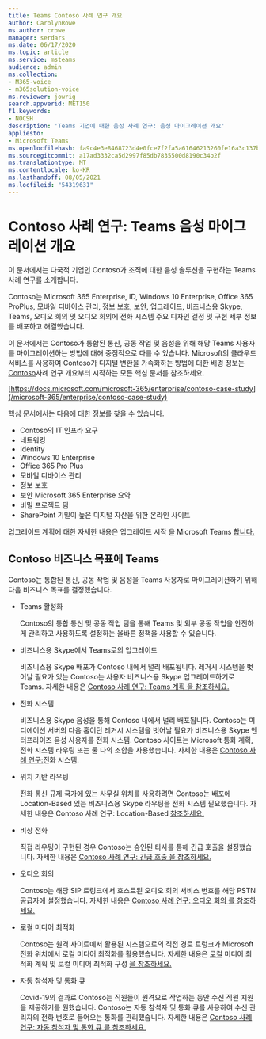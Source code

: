 ```yaml
---
title: Teams Contoso 사례 연구 개요
author: CarolynRowe
ms.author: crowe
manager: serdars
ms.date: 06/17/2020
ms.topic: article
ms.service: msteams
audience: admin
ms.collection:
- M365-voice
- m365solution-voice
ms.reviewer: jowrig
search.appverid: MET150
f1.keywords:
- NOCSH
description: 'Teams 기업에 대한 음성 사례 연구: 음성 마이그레이션 개요'
appliesto:
- Microsoft Teams
ms.openlocfilehash: fa9c4e3e8468723d4e0fce7f2fa5a61646213260fe16a3c137b6c8fe7e01a635
ms.sourcegitcommit: a17ad3332ca5d2997f85db7835500d8190c34b2f
ms.translationtype: MT
ms.contentlocale: ko-KR
ms.lasthandoff: 08/05/2021
ms.locfileid: "54319631"
---
```

# <a name="contoso-case-study-teams-voice-migration-overview"></a>Contoso 사례 연구: Teams 음성 마이그레이션 개요

이 문서에서는 다국적 기업인 Contoso가 조직에 대한 음성 솔루션을 구현하는 Teams 사례 연구를 소개합니다.

Contoso는 Microsoft 365 Enterprise, ID, Windows 10 Enterprise, Office 365 ProPlus, 모바일 디바이스 관리, 정보 보호, 보안, 업그레이드, 비즈니스용 Skype, Teams, 오디오 회의 및 오디오 회의에 전화 시스템 주요 디자인 결정 및 구현 세부 정보를 배포하고 해결했습니다.  

이 문서에서는 Contoso가 통합된 통신, 공동 작업 및 음성을 위해 해당 Teams 사용자를 마이그레이션하는 방법에 대해 중점적으로 다를 수 있습니다. Microsoft의 클라우드 서비스를 사용하여 Contoso가 디지털 변환을 가속화하는 방법에 대한 배경 정보는 [Contoso](/microsoft-365/enterprise/contoso-case-study)사례 연구 개요부터 시작하는 모든 핵심 문서를 참조하세요.

[https://docs.microsoft.com/microsoft-365/enterprise/contoso-case-study](/microsoft-365/enterprise/contoso-case-study) 

핵심 문서에서는 다음에 대한 정보를 찾을 수 있습니다.  

- Contoso의 IT 인프라 요구
- 네트워킹
- Identity
- Windows 10 Enterprise
- Office 365 Pro Plus
- 모바일 디바이스 관리
- 정보 보호
- 보안 Microsoft 365 Enterprise 요약
- 비밀 프로젝트 팀
- SharePoint 기밀이 높은 디지털 자산을 위한 온라인 사이트

업그레이드 계획에 대한 자세한 내용은 업그레이드 시작 을 Microsoft Teams [합니다.](upgrade-start-here.md)

## <a name="contoso-business-goals-for-teams"></a>Contoso 비즈니스 목표에 Teams

Contoso는 통합된 통신, 공동 작업 및 음성을 Teams 사용자로 마이그레이션하기 위해 다음 비즈니스 목표를 결정했습니다.

- Teams 활성화 

  Contoso의 통합 통신 및 공동 작업 팀을 통해 Teams 및 외부 공동 작업을 안전하게 관리하고 사용하도록 설정하는 올바른 정책을 사용할 수 있습니다. 

- 비즈니스용 Skype에서 Teams로의 업그레이드 

  비즈니스용 Skype 배포가 Contoso 내에서 널리 배포됩니다. 레거시 시스템을 벗어날 필요가 있는 Contoso는 사용자 비즈니스용 Skype 업그레이드하기로 Teams. 자세한 내용은 [Contoso 사례 연구: Teams 계획 을 참조하세요.](voice-case-study-migration-plan.md)

- 전화 시스템  

  비즈니스용 Skype 음성을 통해 Contoso 내에서 널리 배포됩니다. Contoso는 미디에이션 서버의 다음 홉이던 레거시 시스템을 벗어날 필요가 비즈니스용 Skype 엔터프라이즈 음성 사용자를 전화 시스템. Contoso 사이트는 Microsoft 통화 계획, 전화 시스템 라우팅 또는 둘 다의 조합을 사용했습니다. 자세한 내용은 [Contoso 사례 연구:](voice-case-study-phone-system.md)전화 시스템.

- 위치 기반 라우팅 

  전화 통신 규제 국가에 있는 사무실 위치를 사용하려면 Contoso는 배포에 Location-Based 있는 비즈니스용 Skype 라우팅을 전화 시스템 필요했습니다. 자세한 내용은 Contoso 사례 연구: Location-Based [참조하세요.](voice-case-study-location-based-routing.md)

- 비상 전화 

  직접 라우팅이 구현된 경우 Contoso는 승인된 타사를 통해 긴급 호출을 설정했습니다. 자세한 내용은 [Contoso 사례 연구: 긴급 호출 을 참조하세요.](voice-case-study-emergency-calling.md)

- 오디오 회의 

  Contoso는 해당 SIP 트렁크에서 호스트된 오디오 회의 서비스 번호를 해당 PSTN 공급자에 설정했습니다. 자세한 내용은 [Contoso 사례 연구: 오디오 회의 를 참조하세요.](voice-case-study-audio-conferencing.md) 

- 로컬 미디어 최적화 

  Contoso는 원격 사이트에서 활용된 시스템으로의 직접 경로 트렁크가 Microsoft 전화 위치에서 로컬 미디어 최적화를 활용했습니다. 자세한 내용은 [로컬](direct-routing-media-optimization.md) 미디어 최적화 계획 및 로컬 미디어 최적화 구성 [을 참조하세요.](direct-routing-media-optimization-configure.md)

- 자동 참석자 및 통화 큐

  Covid-19의 결과로 Contoso는 직원들이 원격으로 작업하는 동안 수신 직원 지원을 제공하기를 원했습니다. Contoso는 자동 참석자 및 통화 큐를 사용하여 수신 관리자의 전화 번호로 들어오는 통화를 관리했습니다. 자세한 내용은 [Contoso 사례 연구: 자동 참석자 및 통화 큐 를 참조하세요.](voice-case-study-call-queues.md)
